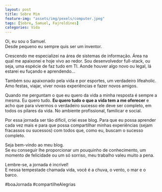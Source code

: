 ```yaml
---
layout: post
title: Sobre Mim
feature-img: "assets/img/pexels/computer.jpeg"
tags: [Sobre, Samuel, Fajreldines]
categories: Vida
---
```


Oi, eu sou o Samuel.  
Desde pequeno eu sempre quis ser um inventor. 

Crescendo me especializei na área de sistemas de informação. Área na qual me apaixonei e hoje vivo ao redor. Sou desenvolvedor full-stack, ou seja, uma espécie de faz tudo em TI. Aonde houver algo novo ou legal, lá estarei eu fuçando e aprendendo...

Também sou apaixonado pela vida e por esportes, um verdadeiro lifeaholic. Amo festas, viajar, viver novas experiências e fazer novos amigos.
 
Quando me perguntam o que eu quero da vida a minha resposta é sempre a mesma. Eu quero tudo. **Eu quero tudo o que a vida tem a me oferecer** e acho que para vivermos o verdadeiro sucesso ele deve ser completo, em todos os pilares da vida. No ambiente profissional, familicar e social.

Por essa jornada ser tão dificil, criei esse blog. Para que eu possa aprender cada vez mais e para que possa compartilhar minhas experiências (sejam fracassos ou sucessos) com todos que, como eu, buscam o sucesso completo.

Seja bem-vindo ao meu blog.  
Se eu conseguir lhe proporcionar um pouquinho de conhecimento, um momento de felicidade ou um só sorriso, meu trabalho valeu muito a pena.

Lembre-se, a jornada é incrível!  
E nessa tempestade chamada vida, você é a chuva, o vento, o mar e o barco.  

#boaJornada #compartilheAlegrias